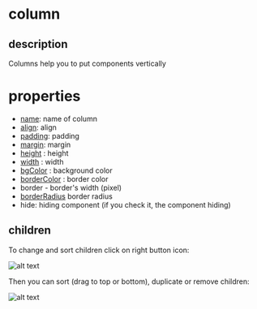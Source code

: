 # column 

## description

Columns help you to put components vertically


# properties

- [name](/properties/name.md): name of column 
- [align](/properties/align.md): align
- [padding](/properties/padding.md): padding
- [margin](/properties/margin.md): margin
- [height](/properties/height.md) : height
- [width](/properties/width.md) : width
- [bgColor](/properties/color.md) : background color
- [borderColor](/properties/color.md) : border color
- border - border's width (pixel)
- [borderRadius](/properties/borderRadius.md)  border radius
- hide: hiding component (if you check it, the component hiding)

## children

To change and sort children click on right button icon:

![alt text](/doc/assets/images/properties/column.png)

Then you can sort (drag to top or bottom), duplicate or remove children: 

![alt text](/doc/assets/images/properties/children.png)
